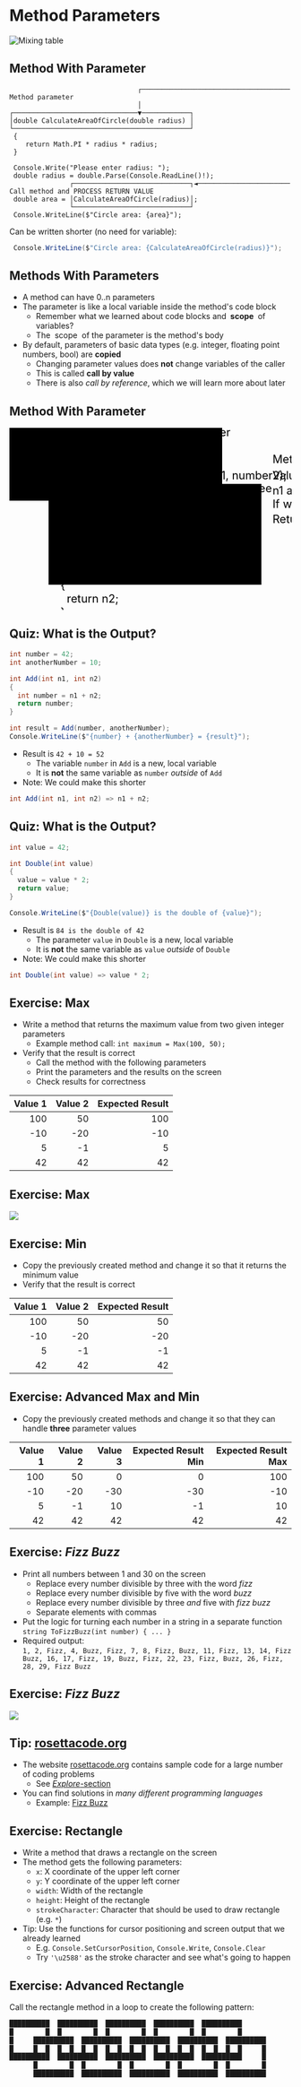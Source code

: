 # Method Parameters

![Mixing table](https://cdn.pixabay.com/photo/2018/11/07/18/29/mixer-3800914_960_720.jpg)


## Method With Parameter

```cs[|1-5|12-14]
                                ┌───────────────────────────────────── Method parameter
                                │
┌───────────────────────────────▼────────────┐
│double CalculateAreaOfCircle(double radius) │
└────────────────────────────────────────────┘
 {
    return Math.PI * radius * radius;
 }

 Console.Write("Please enter radius: ");
 double radius = double.Parse(Console.ReadLine()!);
               ┌─────────────────────────────┐◄─────────────────────── Call method and PROCESS RETURN VALUE
 double area = │CalculateAreaOfCircle(radius)│;
               └─────────────────────────────┘
 Console.WriteLine($"Circle area: {area}");
```

Can <!-- .element: class="fragment" --> be written shorter (no need for variable):

```cs
 Console.WriteLine($"Circle area: {CalculateAreaOfCircle(radius)}");
```
<!-- .element: class="fragment" -->


## Methods With Parameters

* A <!-- .element: class="fragment" --> method can have 0..n parameters
* The <!-- .element: class="fragment" --> parameter is like a local variable inside the method's code block
  * Remember what we learned about code blocks and **<span translate="no">&nbsp;scope&nbsp;</span>** of variables?
  * The <span translate="no">&nbsp;scope&nbsp;</span> of the parameter is the method's body
* By <!-- .element: class="fragment" --> default, parameters of basic data types (e.g. integer, floating point numbers, bool) are **copied**
  * Changing parameter values does **not** change variables of the caller
  * This is called **call by value**
  * There is also *call by reference*, which we will learn more about later


## Method With Parameter

<svg style="height: 325px; width: 850px;">
  <defs>
    <marker id="arrowhead" markerWidth="10" markerHeight="7" refX="0" refY="3.5" orient="auto">
      <polygon points="0 0, 10 3.5, 0 7" />
    </marker>
  </defs>

  <g>
    <rect class="border" x="0" y="0" width="380" height="130"  />
    <g transform="translate(10, 20)">
      <text class="code" x="0" y="0" font-size="20" fill="black">
        <tspan x="0">int number1 = 17;</tspan>
        <tspan x="0" dy="1.2em">int number2 = 21;</tspan>
        <tspan x="0" dy="1.2em">&nbsp;</tspan>
        <tspan x="0" dy="1.2em">int largerNumber = <tspan class="highlight">GetLargest</tspan>(number1, number2);</tspan>
      </text>
    </g>
  </g>

  <g transform="translate(470, 63)">
    <text class="note" x="0" y="0" font-size="20" fill="black">Method <tspan class="code">GetLargest</tspan> is called.</text>
  </g><!-- .element: class="fragment" -->

  <g>
    <text class="note" x="340" y="15" font-size="20" fill="black">Caller</text>
  </g><!-- .element: class="fragment" -->

  <g transform="translate(70, 100)">
    <rect class="border" x="0" y="0" width="380" height="180"  />
    <g transform="translate(10, 20)">
      <text class="code" x="0" y="0" font-size="20" fill="black">
        <tspan x="0">int <tspan class="highlight">GetLargest</tspan>(int n1, int n2)</tspan>
        <tspan x="0" dy="1.2em">{</tspan>
        <tspan x="0" dy="1.2em">&nbsp;&nbsp;if (n1 > n2)</tspan>
        <tspan x="0" dy="1.2em">&nbsp;&nbsp;{</tspan>
        <tspan x="0" dy="1.2em">&nbsp;&nbsp;&nbsp;&nbsp;return n1;</tspan>
        <tspan x="0" dy="1.2em">&nbsp;&nbsp;}</tspan>
        <tspan x="0" dy="1.2em">&nbsp;&nbsp;else</tspan>
        <tspan x="0" dy="1.2em">&nbsp;&nbsp;{</tspan>
        <tspan x="0" dy="1.2em">&nbsp;&nbsp;&nbsp;&nbsp;return n2;</tspan>
        <tspan x="0" dy="1.2em">&nbsp;&nbsp;}</tspan>
        <tspan x="0" dy="1.2em">}</tspan>
      </text>
    </g>
  </g><!-- .element: class="fragment" -->

  <g transform="translate(70, 100)">
    <text class="note" x="340" y="15" font-size="20" fill="black">Callee</text>
  </g><!-- .element: class="fragment" -->

  <g transform="translate(235, 68)">
    <line x1="30" y1="0" x2="0" y2="35" marker-end="url(#arrowhead)" />
    <line x1="90" y1="0" x2="55" y2="35" marker-end="url(#arrowhead)" />
  </g><!-- .element: class="fragment" -->

  <g transform="translate(470, 92)">
    <text class="note" x="0" y="0" font-size="20" fill="black">Values are <tspan class="highlight">copied</tspan>. Data types <tspan class="highlight">must match</tspan>!</text>
  </g><!-- .element: class="fragment" -->

  <g transform="translate(470, 119)">
    <text class="note" x="0" y="0" font-size="20" fill="black">
      <tspan x="0"><tspan class="code">n1</tspan> and <tspan class="code">n2</tspan> are <tspan class="highlight">local variables</tspan> inside the method.</tspan>
      <tspan x="0" dy="1.2em">If we change them, <tspan class="code">number1</tspan> and <tspan class="code">number2</tspan> are <tspan class="highlight">not influenced</tspan>!</tspan>
    </text>
  </g><!-- .element: class="fragment" -->

  <g transform="translate(50, 0)">
    <line x1="55" y1="175" x2="0" y2="175" />
    <line x1="55" y1="230" x2="0" y2="230" />
    <line x1="0" y1="230" x2="0" y2="80" marker-end="url(#arrowhead)" />
  </g><!-- .element: class="fragment" -->

  <g transform="translate(470, 170)">
    <text class="note" x="0" y="0" font-size="20" fill="black">
      <tspan x="0">Return value is <tspan class="highlight">copied</tspan> into <tspan class="code">largerNumber</tspan>.</tspan>
    </text>
  </g><!-- .element: class="fragment" -->

</svg>


## Quiz: What is the Output?

```cs
int number = 42;
int anotherNumber = 10;

int Add(int n1, int n2)
{
  int number = n1 + n2;
  return number;
}

int result = Add(number, anotherNumber);
Console.WriteLine($"{number} + {anotherNumber} = {result}");
```

* Result <!-- .element: class="fragment" --> is `42 + 10 = 52`
  * The variable `number` in `Add` is a new, local variable
  * It is **not** the same variable as `number` *outside* of `Add`
* Note: <!-- .element: class="fragment" --> We could make this shorter

```cs
int Add(int n1, int n2) => n1 + n2;
```
<!-- .element: class="fragment" -->


## Quiz: What is the Output?

```cs
int value = 42;

int Double(int value)
{
  value = value * 2;
  return value;
}

Console.WriteLine($"{Double(value)} is the double of {value}");
```

* Result <!-- .element: class="fragment" --> is `84 is the double of 42`
  * The parameter `value` in `Double` is a new, local variable
  * It is **not** the same variable as `value` *outside* of `Double`
* Note: <!-- .element: class="fragment" --> We could make this shorter

```cs
int Double(int value) => value * 2;
```
<!-- .element: class="fragment" -->


## Exercise: Max

* Write a method that returns the maximum value from two given integer parameters
  * Example method call: `int maximum = Max(100, 50);`
* Verify that the result is correct
  * Call the method with the following parameters
  * Print the parameters and the results on the screen
  * Check results for correctness

| Value 1 | Value 2 | Expected Result|
|--------:|--------:|---------------:|
| 100     | 50      | 100            |
| -10     | -20     | -10            |
| 5       | -1      | 5              |
| 42      | 42      | 42             |


## Exercise: Max

[![](https://mermaid.ink/img/pako:eNpdkT1vwjAQhv-KdRNIoWmcNkAGlsLYiYqhhMHEzofk-CLnAkVR_nudECqVyef3ee7kjw5SlApiyDRe00JYYl_bxDC2J1fPjp_ih12EblXg3Vd-mrPFYsM-sKqFVd0dss1E-6F3Ys5jN9WM-iE4WkWtNdO005Nn8K7xfxoftUMwsj1hPTvujDzNx5Q_p-BBpWwlSunu0w1OAlSoSiUQuzJDqxpKwJvIuBlAobRGdkWrZQKJ6d2ctpaC1E6WhBbiTOhGeSBawv3NpBCTbdVD2pYit6L6szQKqVxTB3Srh5fNy4bcyBRNVuZD3lrt4oKobmLfH_BLXlLRnl9SrPymlMM3FJd15Ec8WgkeqmgZivcwlOk5WK8y_hZkcvkacAF970EtzDfi4wD9L9nxl7g)](https://mermaid.live/edit#pako:eNpdkT1vwjAQhv-KdRNIoWmcNkAGlsLYiYqhhMHEzofk-CLnAkVR_nudECqVyef3ee7kjw5SlApiyDRe00JYYl_bxDC2J1fPjp_ih12EblXg3Vd-mrPFYsM-sKqFVd0dss1E-6F3Ys5jN9WM-iE4WkWtNdO005Nn8K7xfxoftUMwsj1hPTvujDzNx5Q_p-BBpWwlSunu0w1OAlSoSiUQuzJDqxpKwJvIuBlAobRGdkWrZQKJ6d2ctpaC1E6WhBbiTOhGeSBawv3NpBCTbdVD2pYit6L6szQKqVxTB3Srh5fNy4bcyBRNVuZD3lrt4oKobmLfH_BLXlLRnl9SrPymlMM3FJd15Ec8WgkeqmgZivcwlOk5WK8y_hZkcvkacAF970EtzDfi4wD9L9nxl7g)


## Exercise: Min

* Copy the previously created method and change it so that it returns the minimum value
* Verify that the result is correct

| Value 1 | Value 2 | Expected Result|
|--------:|--------:|---------------:|
| 100     | 50      | 50             |
| -10     | -20     | -20            |
| 5       | -1      | -1             |
| 42      | 42      | 42             |


## Exercise: Advanced Max and Min

* Copy the previously created methods and change it so that they can handle **three** parameter values

| Value 1 | Value 2 | Value 3 | Expected Result Min | Expected Result Max |
|--------:|--------:|--------:|--------------------:|--------------------:|
| 100     | 50      | 0       | 0                   | 100                 |
| -10     | -20     | -30     | -30                 | -10                 |
| 5       | -1      | 10      | -1                  | 10                  |
| 42      | 42      | 42      | 42                  | 42                  |


## Exercise: *Fizz Buzz*

* Print <!-- .element: class="fragment" --> all numbers between 1 and 30 on the screen
  * Replace every number divisible by three with the word *fizz*
  * Replace every number divisible by five with the word *buzz*
  * Replace every number divisible by three *and* five with *fizz buzz*
  * Separate elements with commas
* Put <!-- .element: class="fragment" -->the logic for turning each number in a string in a separate function<br/>
  `string ToFizzBuzz(int number) { ... }`
* Required <!-- .element: class="fragment" --> output:<br/>
  `1, 2, Fizz, 4, Buzz, Fizz, 7, 8, Fizz, Buzz, 11, Fizz, 13, 14, Fizz Buzz, 16, 17, Fizz, 19, Buzz, Fizz, 22, 23, Fizz, Buzz, 26, Fizz, 28, 29, Fizz Buzz`


## Exercise: *Fizz Buzz*

[![](https://mermaid.ink/img/pako:eNp1Uk1PgzAY_itNExdNtuHAsY1EDzo9enA7CRwKLdAEWlJal0H477admMnchfTt89WntIMpxwQGMCv5IS2QkGC_jRgAO6nXt-Gev9G2fVZtG9-B2ewJmDHM9Ac8AqaqhAhwA7woYrFRGdTSjCJM1F_a0nIMZDkvvKqRIENAZ10nE2BkvWGOCFoEpFDEij-IVIINUCjsCKyF0cdX9BkqGzJOt8njxCtp50nxP5KLAFttXOlKnfMq4xaXDU6ad3u7g-p01_M930lBWR7DKayIqBDF-h93xi6CsiAViWCglxkXpJERnP4gdjBAQcqSgwMXJY5gxHrto2qMJHnFVHIBA3uMKURK8t2RpTAwVQbSlqJcoOqXVXKEiRZ1UB5r89py2khtmXKW0dzsK1Hq7ULKugkcx8DznMpCJfOUV05DsXmaxdfGd3zXXyPXI_7KQ0vPw2my2Kwz92GR4dX9wkWw76ewRuyT8-EA_Tdev_6R)](https://mermaid.live/edit#pako:eNp1Uk1PgzAY_itNExdNtuHAsY1EDzo9enA7CRwKLdAEWlJal0H477admMnchfTt89WntIMpxwQGMCv5IS2QkGC_jRgAO6nXt-Gev9G2fVZtG9-B2ewJmDHM9Ac8AqaqhAhwA7woYrFRGdTSjCJM1F_a0nIMZDkvvKqRIENAZ10nE2BkvWGOCFoEpFDEij-IVIINUCjsCKyF0cdX9BkqGzJOt8njxCtp50nxP5KLAFttXOlKnfMq4xaXDU6ad3u7g-p01_M930lBWR7DKayIqBDF-h93xi6CsiAViWCglxkXpJERnP4gdjBAQcqSgwMXJY5gxHrto2qMJHnFVHIBA3uMKURK8t2RpTAwVQbSlqJcoOqXVXKEiRZ1UB5r89py2khtmXKW0dzsK1Hq7ULKugkcx8DznMpCJfOUV05DsXmaxdfGd3zXXyPXI_7KQ0vPw2my2Kwz92GR4dX9wkWw76ewRuyT8-EA_Tdev_6R)


## Tip: [rosettacode.org](https://rosettacode.org/)

* The <!-- .element: class="fragment" --> website [rosettacode.org](https://rosettacode.org/) contains sample code for a large number of coding problems
  * See [*Explore*-section](http://rosettacode.org/wiki/Category:Programming_Tasks)
* You <!-- .element: class="fragment" --> can find solutions in *many different programming languages*
  * Example: [Fizz Buzz](https://rosettacode.org/wiki/FizzBuzz)


## Exercise: Rectangle

* Write a method that draws a rectangle on the screen
* The method gets the following parameters:
  * `x`: X coordinate of the upper left corner
  * `y`: Y coordinate of the upper left corner
  * `width`: Width of the rectangle
  * `height`: Height of the rectangle
  * `strokeCharacter`: Character that should be used to draw rectangle (e.g. `*`)
* Tip: Use the functions for cursor positioning and screen output that we already learned
  * E.g. `Console.SetCursorPosition`, `Console.Write`, `Console.Clear`
  * Try `'\u2588'` as the stroke character and see what's going to happen


## Exercise: Advanced Rectangle

Call the rectangle method in a loop to create the following pattern:

```txt
██████████  ██████████  ██████████  ██████████  ██████████
█        █  █        █  █        █  █        █  █        █
█     ██████████  ██████████  ██████████  ██████████  ██████████
█     █  █  █  █  █  █  █  █  █  █  █  █  █  █  █  █  █  █     █
██████████  ██████████  ██████████  ██████████  ██████████     █
      █        █  █        █  █        █  █        █  █        █
      ██████████  ██████████  ██████████  ██████████  ██████████
```
